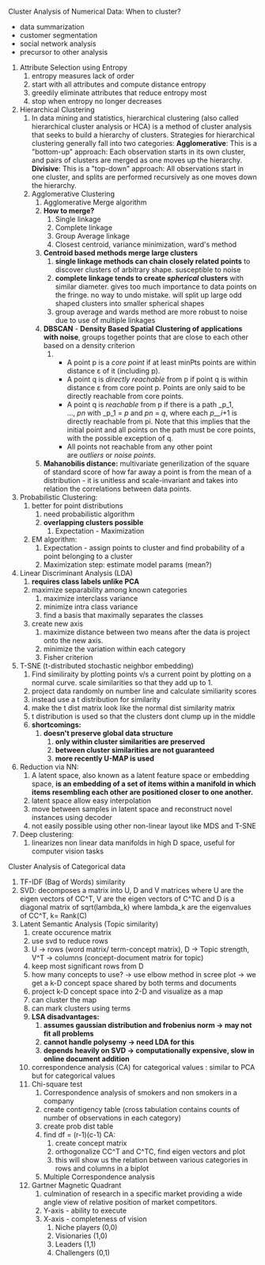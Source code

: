 
Cluster Analysis of Numerical Data:
When to cluster?
- data summarization
- customer segmentation
- social network analysis
- precursor to other analysis


1. Attribute Selection using Entropy
	1. entropy measures lack of order
	2. start with all attributes and compute distance entropy
	3. greedily eliminate attributes that reduce entropy most
	4. stop when entropy no longer decreases
2. Hierarchical Clustering
	1. In data mining and statistics, hierarchical clustering (also called hierarchical cluster analysis or HCA) is a method of cluster analysis that seeks to build a hierarchy of clusters. Strategies for hierarchical clustering generally fall into two categories: **Agglomerative**: This is a "bottom-up" approach: Each observation starts in its own cluster, and pairs of clusters are merged as one moves up the hierarchy. **Divisive**: This is a "top-down" approach: All observations start in one cluster, and splits are performed recursively as one moves down the hierarchy.
	2. Agglomerative Clustering
		1. Agglomerative Merge algorithm
		2. **How to merge?**
			1. Single linkage
			2. Complete linkage
			3. Group Average linkage
			4. Closest centroid, variance minimization, ward's method
		3. **Centroid based methods merge large clusters**
			1. **single linkage methods can chain closely related points** to discover clusters of arbitrary shape. susceptible to noise
			2. **complete linkage tends to create *spherical* clusters** with similar diameter. gives too much importance to data points on the fringe. no way to undo mistake. will split up large odd shaped clusters into smaller spherical shapes
			3. group average and wards method are more robust to noise due to use of multiple linkages
		4. **DBSCAN** - **Density Based Spatial Clustering of applications with noise**, groups together points that are close to each other based on a density criterion
			1. - A point p is a _core point_ if at least minPts points are within distance ε of it (including p).
				- A point q is _directly reachable_ from p if point q is within distance ε from core point p. Points are only said to be directly reachable from core points.
				- A point q is _reachable_ from p if there is a path _p_1, ..., _pn_ with _p_1 = _p_ and _pn_ = _q_, where each _p__i_+1 is directly reachable from pi. Note that this implies that the initial point and all points on the path must be core points, with the possible exception of q.
				- All points not reachable from any other point are _outliers_ or _noise points_.
		1. **Mahanobilis distance:** multivariate generilization of the square of standard score of how far away a point is from the mean of a distribution - it is unitless and scale-invariant and takes into relation the correlations between data points.
3. Probabilistic Clustering:
	1. better for point distributions
		1. need probabilistic algorithm
		2. **overlapping clusters possible**
			1. Expectation - Maximization
	2. EM algorithm:
		1. Expectation - assign points to cluster and find probability of a point belonging to a cluster
		2. Maximization step: estimate model params (mean?)
4. Linear Discriminant Analysis (LDA)
	1. **requires class labels unlike PCA**
	2. maximize separability among known categories
		1. maximize interclass variance
		2. minimize intra class variance
		3. find a basis that maximally separates the classes
	3. create new axis
		1. maximize distance between two means after the data is project onto the new axis.
		2. minimize the variation within each category
		3. Fisher criterion
5. T-SNE (t-distributed stochastic neighbor embedding)
	1. Find similiraity by plotting points v/s a current point by plotting on a normal curve. scale similarities so that they add up to 1.
	2. project data randomly on number line and calculate similiarity scores
	3. instead use a t distribution for similarity
	4. make the t dist matrix look like the normal dist similarity matrix
	5. t distribution is used so that the clusters dont clump up in the middle
	6. **shortcomings:**
		1. **doesn't preserve global data structure**
			1. **only within cluster similarities are preserved**
			2. **between cluster similarities are not guaranteed**
			3. **more recently U-MAP is used**
6. Reduction via NN:
	1. A latent space, also known as a latent feature space or embedding space, **is an embedding of a set of items within a manifold in which items resembling each other are positioned closer to one another.**
	2. latent space allow easy interpolation
	3. move between samples in latent space and reconstruct novel instances using decoder
	4. not easily possible using other non-linear layout like MDS and T-SNE
7. Deep clustering:
	1. linearizes non linear data manifolds in high D space, useful for computer vision tasks
	
Cluster Analysis of Categorical data
1. TF-IDF (Bag of Words) similarity
2. SVD: decomposes a matrix into U, D and V matrices where U are the eigen vectors of CC^T, V are the eigen vectors of C^TC and D is a diagonal matrix of sqrt(lambda_k) where lambda_k are the eigenvalues of CC^T, k= Rank(C)
3. Latent Semantic Analysis (Topic similarity)
	1. create occurence matrix
	2. use svd to reduce rows
	3. U -> rows (word matrix/ term-concept matrix), D -> Topic strength, V^T -> columns (concept-document matrix for topic)
	4. keep most significant rows from D
	5. how many concepts to use? -> use elbow method in scree plot -> we get a k-D concept space shared by both terms and documents
	6. project k-D concept space into 2-D and visualize as a map
	7. can cluster the map
	8. can mark clusters using terms
	9. **LSA disadvantages:**
		1. **assumes gaussian distribution and frobenius norm -> may not fit all problems**
		2. **cannot handle polysemy -> need LDA for this**
		3. **depends heavily on SVD -> computationally expensive, slow in online document addition**
	10. correspondence analysis (CA) for categorical values : similar to PCA but for categorical values
	11. Chi-square test
		1. Correspondence analysis of smokers and non smokers in a company
		2. create contigency table (cross tabulation contains counts of number of observations in each category)
		3. create prob dist table
		4. find df = (r-1)(c-1)
		CA:
			1. create concept matrix
			2. orthogonalize CC^T and C^TC, find eigen vectors and plot
			3. this will show us the relation between various categories in rows and columns in a biplot
		1. Multiple Correspondence analysis
	13. Gartner Magnetic Quadrant
		1. culmination of research in a specific market providing a wide angle view of relative position of market competitors.
		2. Y-axis - ability to execute
		3. X-axis - completeness of vision
			1. Niche players (0,0)
			2. Visionaries (1,0)
			3. Leaders (1,1)
			4. Challengers (0,1)
